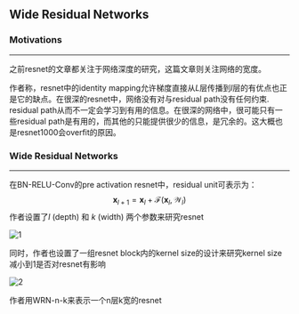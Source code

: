 ## Wide Residual Networks



### Motivations

------

之前resnet的文章都关注于网络深度的研究，这篇文章则关注网络的宽度。

作者称，resnet中的identity mapping允许梯度直接从$L$层传播到$l$层的有优点也正是它的缺点。在很深的resnet中，网络没有对与residual path没有任何约束. residual path从而不一定会学习到有用的信息。在很深的网络中，很可能只有一些residual path是有用的，而其他的只能提供很少的信息，是冗余的。这大概也是resnet1000会overfit的原因。



### Wide Residual Networks

------

在BN-RELU-Conv的pre activation resnet中，residual unit可表示为：
$$
\mathbf{x}_{l+1}=\mathbf{x}_{l}+\mathcal{F}\left(\mathbf{x}_{l}, \mathcal{W}_{l}\right)
$$
作者设置了$l$ (depth) 和 $k$ (width) 两个参数来研究resnet

![1](/Users/leon/Projects/paper-notes/Wide-Residual-Networks/image/1jpg.jpg)

同时，作者也设置了一组resnet block内的kernel size的设计来研究kernel size减小到1是否对resnet有影响

![2](/Users/leon/Projects/paper-notes/Wide-Residual-Networks/image/2.jpg)

作者用WRN-n-k来表示一个n层k宽的resnet

